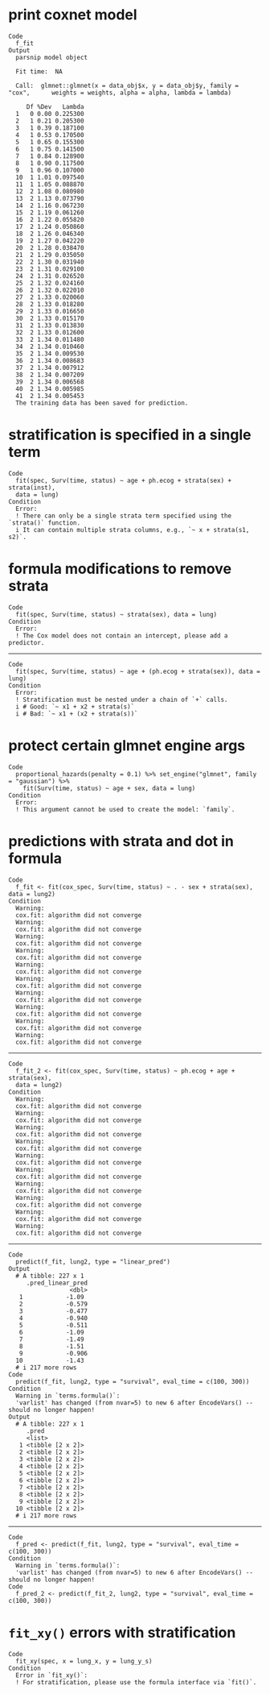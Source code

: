 # print coxnet model

    Code
      f_fit
    Output
      parsnip model object
      
      Fit time:  NA 
      
      Call:  glmnet::glmnet(x = data_obj$x, y = data_obj$y, family = "cox",      weights = weights, alpha = alpha, lambda = lambda) 
      
         Df %Dev   Lambda
      1   0 0.00 0.225300
      2   1 0.21 0.205300
      3   1 0.39 0.187100
      4   1 0.53 0.170500
      5   1 0.65 0.155300
      6   1 0.75 0.141500
      7   1 0.84 0.128900
      8   1 0.90 0.117500
      9   1 0.96 0.107000
      10  1 1.01 0.097540
      11  1 1.05 0.088870
      12  2 1.08 0.080980
      13  2 1.13 0.073790
      14  2 1.16 0.067230
      15  2 1.19 0.061260
      16  2 1.22 0.055820
      17  2 1.24 0.050860
      18  2 1.26 0.046340
      19  2 1.27 0.042220
      20  2 1.28 0.038470
      21  2 1.29 0.035050
      22  2 1.30 0.031940
      23  2 1.31 0.029100
      24  2 1.31 0.026520
      25  2 1.32 0.024160
      26  2 1.32 0.022010
      27  2 1.33 0.020060
      28  2 1.33 0.018280
      29  2 1.33 0.016650
      30  2 1.33 0.015170
      31  2 1.33 0.013830
      32  2 1.33 0.012600
      33  2 1.34 0.011480
      34  2 1.34 0.010460
      35  2 1.34 0.009530
      36  2 1.34 0.008683
      37  2 1.34 0.007912
      38  2 1.34 0.007209
      39  2 1.34 0.006568
      40  2 1.34 0.005985
      41  2 1.34 0.005453
      The training data has been saved for prediction.

# stratification is specified in a single term

    Code
      fit(spec, Surv(time, status) ~ age + ph.ecog + strata(sex) + strata(inst),
      data = lung)
    Condition
      Error:
      ! There can only be a single strata term specified using the `strata()` function.
      i It can contain multiple strata columns, e.g., `~ x + strata(s1, s2)`.

# formula modifications to remove strata

    Code
      fit(spec, Surv(time, status) ~ strata(sex), data = lung)
    Condition
      Error:
      ! The Cox model does not contain an intercept, please add a predictor.

---

    Code
      fit(spec, Surv(time, status) ~ age + (ph.ecog + strata(sex)), data = lung)
    Condition
      Error:
      ! Stratification must be nested under a chain of `+` calls.
      i # Good: `~ x1 + x2 + strata(s)`
      i # Bad: `~ x1 + (x2 + strata(s))`

# protect certain glmnet engine args

    Code
      proportional_hazards(penalty = 0.1) %>% set_engine("glmnet", family = "gaussian") %>%
        fit(Surv(time, status) ~ age + sex, data = lung)
    Condition
      Error:
      ! This argument cannot be used to create the model: `family`.

# predictions with strata and dot in formula

    Code
      f_fit <- fit(cox_spec, Surv(time, status) ~ . - sex + strata(sex), data = lung2)
    Condition
      Warning:
      cox.fit: algorithm did not converge
      Warning:
      cox.fit: algorithm did not converge
      Warning:
      cox.fit: algorithm did not converge
      Warning:
      cox.fit: algorithm did not converge
      Warning:
      cox.fit: algorithm did not converge
      Warning:
      cox.fit: algorithm did not converge
      Warning:
      cox.fit: algorithm did not converge
      Warning:
      cox.fit: algorithm did not converge
      Warning:
      cox.fit: algorithm did not converge
      Warning:
      cox.fit: algorithm did not converge

---

    Code
      f_fit_2 <- fit(cox_spec, Surv(time, status) ~ ph.ecog + age + strata(sex),
      data = lung2)
    Condition
      Warning:
      cox.fit: algorithm did not converge
      Warning:
      cox.fit: algorithm did not converge
      Warning:
      cox.fit: algorithm did not converge
      Warning:
      cox.fit: algorithm did not converge
      Warning:
      cox.fit: algorithm did not converge
      Warning:
      cox.fit: algorithm did not converge
      Warning:
      cox.fit: algorithm did not converge
      Warning:
      cox.fit: algorithm did not converge
      Warning:
      cox.fit: algorithm did not converge
      Warning:
      cox.fit: algorithm did not converge

---

    Code
      predict(f_fit, lung2, type = "linear_pred")
    Output
      # A tibble: 227 x 1
         .pred_linear_pred
                     <dbl>
       1            -1.09 
       2            -0.579
       3            -0.477
       4            -0.940
       5            -0.511
       6            -1.09 
       7            -1.49 
       8            -1.51 
       9            -0.906
      10            -1.43 
      # i 217 more rows
    Code
      predict(f_fit, lung2, type = "survival", eval_time = c(100, 300))
    Condition
      Warning in `terms.formula()`:
      'varlist' has changed (from nvar=5) to new 6 after EncodeVars() -- should no longer happen!
    Output
      # A tibble: 227 x 1
         .pred           
         <list>          
       1 <tibble [2 x 2]>
       2 <tibble [2 x 2]>
       3 <tibble [2 x 2]>
       4 <tibble [2 x 2]>
       5 <tibble [2 x 2]>
       6 <tibble [2 x 2]>
       7 <tibble [2 x 2]>
       8 <tibble [2 x 2]>
       9 <tibble [2 x 2]>
      10 <tibble [2 x 2]>
      # i 217 more rows

---

    Code
      f_pred <- predict(f_fit, lung2, type = "survival", eval_time = c(100, 300))
    Condition
      Warning in `terms.formula()`:
      'varlist' has changed (from nvar=5) to new 6 after EncodeVars() -- should no longer happen!
    Code
      f_pred_2 <- predict(f_fit_2, lung2, type = "survival", eval_time = c(100, 300))

# `fit_xy()` errors with stratification

    Code
      fit_xy(spec, x = lung_x, y = lung_y_s)
    Condition
      Error in `fit_xy()`:
      ! For stratification, please use the formula interface via `fit()`.

